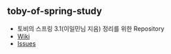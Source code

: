 
## toby-of-spring-study
- 토비의 스프링 3.1(이일민님 지음) 정리를 위한 Repository
- [Wiki](https://github.com/ksw6169/toby-of-spring-study/wiki)
- [Issues](https://github.com/ksw6169/toby-of-spring-study/issues)